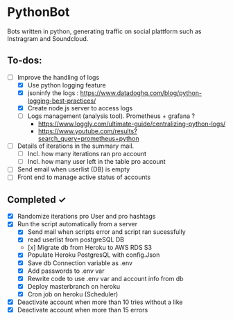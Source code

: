 # PythonBot

Bots written in python, generating traffic on social plattform such as Instragram and Soundcloud.

## To-dos:

- [ ] Improve the handling of logs
  - [x] Use python logging feature
  - [x] jsoninfy the logs : https://www.datadoghq.com/blog/python-logging-best-practices/
  - [x] Create node.js server to access logs
  - [ ] Logs management (analysis tool). Prometheus + grafana ?
    - https://www.loggly.com/ultimate-guide/centralizing-python-logs/
    - https://www.youtube.com/results?search_query=prometheus+python
- [ ] Details of iterations in the summary mail.
  - [ ] Incl. how many iterations ran pro account
  - [ ] Incl. how many user left in the table pro account
- [ ] Send email when userlist (DB) is empty
- [ ] Front end to manage active status of accounts

## Completed ✓

- [x] Randomize iterations pro User and pro hashtags
- [x] Run the script automatically from a server
  - [x] Send mail when scripts error and script ran sucessfully
  - [x] read userlist from postgreSQL DB
  - [x] Migrate db from Heroku to AWS RDS S3
  - [x] Populate Heroku PostgresQL with config.Json
  - [x] Save db Connection variable as .env
  - [x] Add passwords to .env var
  - [x] Rewrite code to use .env var and account info from db
  - [x] Deploy masterbranch on heroku
  - [x] Cron job on heroku (Scheduler)
- [x] Deactivate account when more than 10 tries without a like
- [x] Deactivate account when more than 15 errors
